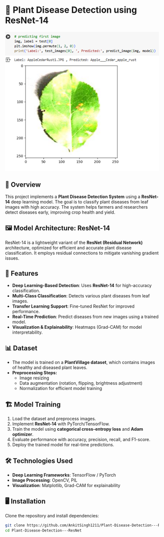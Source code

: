 # 🌿 Plant Disease Detection using ResNet-14
![Plant-Disease-Detection](Screenshot%202025-03-02%20000739.png)

## 📌 Overview
This project implements a **Plant Disease Detection System** using a **ResNet-14** deep learning model. The goal is to classify plant diseases from leaf images with high accuracy. The system helps farmers and researchers detect diseases early, improving crop health and yield.

## 🖼️ Model Architecture: ResNet-14
ResNet-14 is a lightweight variant of the **ResNet (Residual Network)** architecture, optimized for efficient and accurate plant disease classification. It employs residual connections to mitigate vanishing gradient issues.

## 🚀 Features
- **Deep Learning-Based Detection**: Uses **ResNet-14** for high-accuracy classification.
- **Multi-Class Classification**: Detects various plant diseases from leaf images.
- **Transfer Learning Support**: Fine-tuned ResNet for improved performance.
- **Real-Time Prediction**: Predict diseases from new images using a trained model.
- **Visualization & Explainability**: Heatmaps (Grad-CAM) for model interpretability.

## 📊 Dataset
- The model is trained on a **PlantVillage dataset**, which contains images of healthy and diseased plant leaves.
- **Preprocessing Steps:**
  - Image resizing
  - Data augmentation (rotation, flipping, brightness adjustment)
  - Normalization for efficient model training

## 🏗️ Model Training
1. Load the dataset and preprocess images.
2. Implement **ResNet-14** with PyTorch/TensorFlow.
3. Train the model using **categorical cross-entropy loss** and **Adam optimizer**.
4. Evaluate performance with accuracy, precision, recall, and F1-score.
5. Deploy the trained model for real-time predictions.

## 🛠️ Technologies Used
- **Deep Learning Frameworks**: TensorFlow / PyTorch
- **Image Processing**: OpenCV, PIL
- **Visualization**: Matplotlib, Grad-CAM for explainability

## 🖥️ Installation
Clone the repository and install dependencies:
```sh
git clone https://github.com/AnkitSingh1211/Plant-Disease-Detection---ResNet.git
cd Plant-Disease-Detection---ResNet


